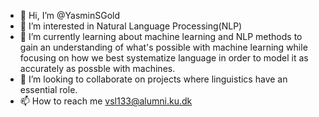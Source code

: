 - 👋 Hi, I’m @YasminSGold
- 👀 I’m interested in Natural Language Processing(NLP)
- 🌱 I’m currently learning about machine learning and NLP methods to gain an understanding of what's possible with machine learning while focusing on how we best systematize language in order to model it as accurately as possble with machines. 
- 💞️ I’m looking to collaborate on projects where linguistics have an essential role. 
- 📫 How to reach me vsl133@alumni.ku.dk
<!---
YasminSGold/YasminSGold is a ✨ special ✨ repository because its `README.md` (this file) appears on your GitHub profile.
You can click the Preview link to take a look at your changes.
--->
